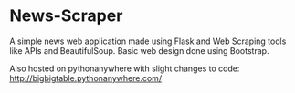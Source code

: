 # News-Scraper

A simple news web application made using Flask and Web Scraping tools like APIs and BeautifulSoup.
Basic web design done using Bootstrap.

Also hosted on pythonanywhere with slight changes to code: http://bigbigtable.pythonanywhere.com/
